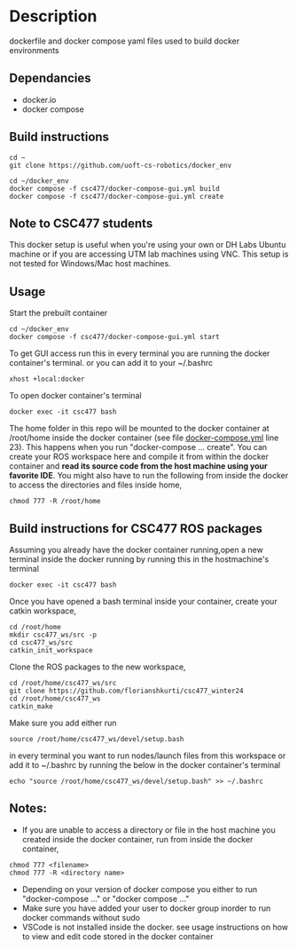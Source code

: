 # Description 
dockerfile and docker compose yaml files used to build docker environments 

## Dependancies
- docker.io
- docker compose 

## Build instructions 
```
cd ~
git clone https://github.com/uoft-cs-robotics/docker_env
```

```
cd ~/docker_env 
docker compose -f csc477/docker-compose-gui.yml build
docker compose -f csc477/docker-compose-gui.yml create
```
## Note to CSC477 students 
This docker setup is useful when you're using your own or DH Labs Ubuntu machine or if you are accessing UTM lab machines using VNC. This setup is not tested for Windows/Mac host machines. 


## Usage 

Start the prebuilt container 
```
cd ~/docker_env 
docker compose -f csc477/docker-compose-gui.yml start
```

To get GUI access run this in every terminal you are running the docker container's terminal. or you can add it to your ~/.bashrc
```
xhost +local:docker
```

To open docker container's terminal 
```
docker exec -it csc477 bash 
```

The home folder in this repo will be mounted to the docker container at /root/home inside the docker container (see file [docker-compose.yml](csc477/docker-compose.yml) line 23). This happens when you run "docker-compose ... create". You can create your ROS workspace here and compile it from within the docker container and <b>read its source code from the host machine using your favorite IDE</b>. You might also have to run the following from inside the docker to access the directories and files inside home, 
```
chmod 777 -R /root/home
```

## Build instructions for CSC477 ROS packages 

Assuming you already have the docker container running,open a new terminal inside the docker running by running this in the hostmachine's terminal 
```
docker exec -it csc477 bash 
```
Once you have opened a bash terminal inside your container, create your catkin workspace, 

```
cd /root/home 
mkdir csc477_ws/src -p 
cd csc477_ws/src 
catkin_init_workspace
```

Clone the ROS packages to the new workspace, 
```
cd /root/home/csc477_ws/src 
git clone https://github.com/florianshkurti/csc477_winter24
cd /root/home/csc477_ws 
catkin_make
```

Make sure you add either run 
```
source /root/home/csc477_ws/devel/setup.bash 
```
in every terminal you want to run nodes/launch files from this workspace or add it to ~/.bashrc by running the below in the docker container's terminal

```
echo "source /root/home/csc477_ws/devel/setup.bash" >> ~/.bashrc
```

## Notes: 
- If you are unable to access a directory or file in the host machine you created inside the docker container, run from inside the docker container,
```
chmod 777 <filename>
chmod 777 -R <directory name>
```
- Depending on your version of docker compose you either to run "docker-compose ..." or "docker compose ..."
- Make sure you have added your user to docker group inorder to run docker commands without sudo 
- VSCode is not installed inside the docker. see usage instructions on how to view and edit code stored in the docker container
